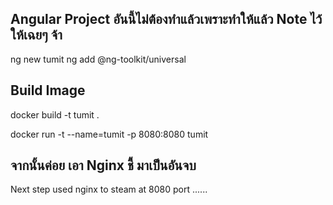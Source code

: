 ## Angular Project อันนี้ไม่ต้องทำแล้วเพราะทำให้แล้ว Note ไว้ให้เฉยๆ จ้า
ng new tumit
ng add @ng-toolkit/universal

## Build Image
docker build -t tumit .

docker run -t --name=tumit -p 8080:8080 tumit

## จากนั้นค่อย เอา Nginx ชี้ มาเป็นอันจบ
Next step used nginx to steam at 8080 port ......
